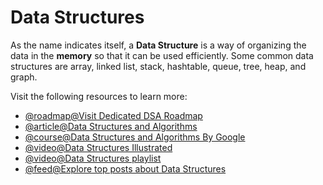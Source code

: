 # Data Structures

As the name indicates itself, a **Data Structure** is a way of organizing the data in the **memory** so that it can be used efficiently. Some common data structures are array, linked list, stack, hashtable, queue, tree, heap, and graph.

Visit the following resources to learn more:

- [@roadmap@Visit Dedicated DSA Roadmap](https://roadmap.sh/datastructures-and-algorithms)
- [@article@Data Structures and Algorithms](https://www.tpointtech.com/data-structure-tutorial)
- [@course@Data Structures and Algorithms By Google](https://techdevguide.withgoogle.com/paths/data-structures-and-algorithms/)
- [@video@Data Structures Illustrated](https://www.youtube.com/watch?v=9rhT3P1MDHk\&list=PLkZYeFmDuaN2-KUIv-mvbjfKszIGJ4FaY)
- [@video@Data Structures playlist](https://youtube.com/playlist?list=PLDV1Zeh2NRsB6SWUrDFW2RmDotAfPbeHu&si=_EEf7x58G6lUcMGG)
- [@feed@Explore top posts about Data Structures](https://app.daily.dev/tags/data-structures?ref=roadmapsh)
